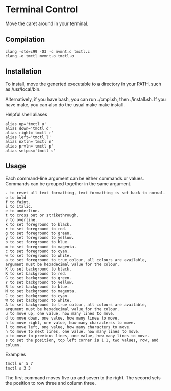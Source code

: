 # Terminal Control
Move the caret around in your terminal.

## Compilation
```
clang -std=c99 -O3 -c mvmnt.c tmctl.c
clang -o tmctl mvmnt.o tmctl.o
```
## Installation
To install, move the generted executable to a directory in your PATH, such as /usr/local/bin.

Alternatively, if you have bash, you can run ./cmpl.sh, then ./install.sh.
If you have make, you can also do the usual make make install.

Helpful shell aliases
```
alias up='tmctl u'
alias down='tmctl d'
alias right='tmctl r'
alias left='tmctl l'
alias nxtln='tmctl n'
alias prvln='tmctl p'
alias setpos='tmctl s'
```
## Usage
Each command-line argument can be either commands or values.
Commands can be grouped together in the same argument.

```
. to reset all text formatting, text formatting is set back to normal.
o to bold
f to faint.
i to italic.
e to underline.
t to cross out or strikethrough.
v to overline.
k to set foreground to black.
r to set foreground to red.
g to set foreground to green.
y to set foreground to yellow.
b to set foreground to blue.
m to set foreground to magenta.
c to set foreground to cyan.
w to set foreground to white.
a to set foreground to true colour, all colours are available, argument must be hexadecimal value for the colour.
K to set background to black.
R to set background to red.
G to set background to green.
Y to set background to yellow.
B to set background to blue.
M to set background to magenta.
C to set background to cyan.
W to set background to white.
A to set background to true colour, all colours are available, argument must be hexadecimal value for the colour.
u to move up, one value, how many lines to move.
d to move down, one value, how many lines to move.
h to move right, one value, how many characterss to move.
l to move left, one value, how many characters to move.
n to move to next lines, one value, how many lines to move.
p to move to previous lines, one value, how many lines to move.
s to set the position, top left corner is 1 1, two values, row, and column.
```
Examples
```
tmctl ur 5 7
tmctl s 3 3
```
The first command moves five up and seven to the right. The second sets the position to row three and column three.
